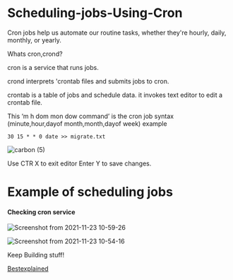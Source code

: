 # Scheduling-jobs-Using-Cron

Cron jobs help us automate our routine tasks, whether they're hourly, daily, monthly, or yearly.

Whats cron,crond? 

cron is a service that runs jobs.

crond interprets 'crontab files and submits jobs to cron.

crontab is a table of jobs and schedule data.
it invokes text editor to edit a crontab file.

This ‘m h dom mon dow command’ is the cron job syntax
  (minute,hour,dayof month,month,dayof week)
example 
```
30 15 * * 0 date >> migrate.txt
```
![carbon (5)](https://user-images.githubusercontent.com/55980747/139671091-fdd08afb-17ef-4f68-90c8-1f1d6c709b13.png)


Use CTR X to exit editor
Enter Y to save changes.

# Example of scheduling jobs

#### Checking cron service
![Screenshot from 2021-11-23 10-59-26](https://user-images.githubusercontent.com/55980747/142988381-b8f95793-4424-4049-81e4-8564143ca4b1.png)



![Screenshot from 2021-11-23 10-54-16](https://user-images.githubusercontent.com/55980747/142988020-dd379c30-061c-4f19-8ee2-f30abd3eb14f.png)

Keep Building stuff!

[Bestexplained](https://www.freecodecamp.org/news/cron-jobs-in-linux/)


